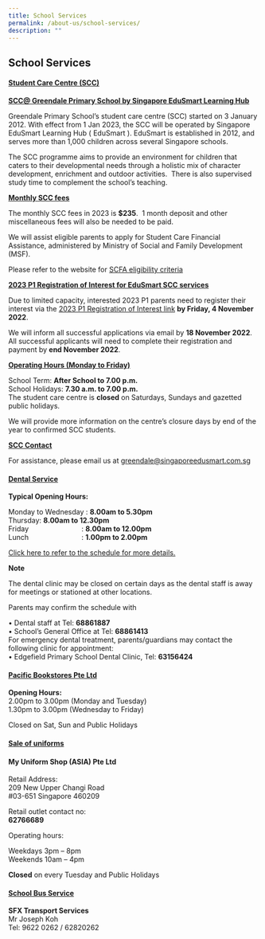 ```yaml
---
title: School Services
permalink: /about-us/school-services/
description: ""
---
```

## **School Services**

#### **<u>Student Care Centre (SCC)</u>**

 
**<u>SCC@ Greendale Primary School by Singapore EduSmart Learning Hub</u>**

Greendale Primary School’s student care centre (SCC) started on 3 January 2012. With effect from 1 Jan 2023, the SCC will be operated by Singapore EduSmart Learning Hub ( EduSmart ). EduSmart is established in 2012, and serves more than 1,000 children across several Singapore schools.  

  

The SCC programme aims to provide an environment for children that caters to their developmental needs through a holistic mix of character development, enrichment and outdoor activities.  There is also supervised study time to complement the school’s teaching.

  

**<u>Monthly SCC fees</u>**

The monthly SCC fees in 2023 is **$235**.  1 month deposit and other miscellaneous fees will also be needed to be paid.   

  

We will assist eligible parents to apply for Student Care Financial Assistance, administered by Ministry of Social and Family Development (MSF).  

  

Please refer to the website for [SCFA eligibility criteria](https://www.msf.gov.sg/Comcare/Pages/ComCare-Student-Care-Subsidies.aspx) 

  

**<u>2023 P1 Registration of Interest for EduSmart SCC services</u>**  

  

Due to limited capacity, interested 2023 P1 parents need to register their interest via the [2023 P1 Registration of Interest link](https://zfrmz.com/mQuMnl2rDhgfLWSqCDFK) **by Friday, 4 November 2022**.

  

We will inform all successful applications via email by **18 November 2022**.  All successful applicants will need to complete their registration and payment by **end November 2022**.

  

**<u>Operating Hours (Monday to Friday)</u>**  

  

School Term: **After School to 7.00 p.m.**<br>
School Holidays: **7.30 a.m. to 7.00 p.m.**<br>
The student care centre is **closed** on Saturdays, Sundays and gazetted public holidays.

  

We will provide more information on the centre’s closure days by end of the year to confirmed SCC students.

  

**<u>SCC Contact</u>**  

  

For assistance, please email us at [greendale@singaporeedusmart.com.sg](mailto:greendale@singaporeedusmart.com.sg)  

  

#### **<u>Dental Service</u>**

  

**Typical Opening Hours:**  

  

Monday to Wednesday : **8.00am to 5.30pm**<br>
Thursday: **8.00am to 12.30pm**<br>
Friday                           : **8.00am to 12.00pm**<br>[](/files/GDPS%20DENTAL%20SCHEDULE%20SEP%202022.pdf)
Lunch                           : **1.00pm to 2.00pm**

  

[Click here to refer to the schedule for more details.](/files/GDPS%20DENTAL%20SCHEDULE%20SEP%202022.pdf)

  

**Note**

The dental clinic may be closed on certain days as the dental staff is away for meetings or stationed at other locations.

  


Parents may confirm the schedule with

• Dental staff at Tel: **68861887** <br>
• School’s General Office at Tel: **68861413**<br>
 For emergency dental treatment, parents/guardians may contact the following clinic for appointment:<br>
• Edgefield Primary School Dental Clinic, Tel: **63156424**

  

#### **<u>Pacific Bookstores Pte Ltd</u>**  

  

**Opening Hours:**<br>
2.00pm to 3.00pm (Monday and Tuesday)<br>
1.30pm to 3.00pm (Wednesday to Friday)

  

Closed on Sat, Sun and Public Holidays

  

  

#### **<u>Sale of uniforms</u>**  

  

#### **My Uniform Shop (ASIA) Pte Ltd**

  

Retail Address:<br>
209 New Upper Changi Road<br>
#03-651 Singapore 460209

  

Retail outlet contact no:<br>
**62766689**

  

Operating hours:<br>

Weekdays 3pm – 8pm<br>
Weekends 10am – 4pm

  

**Closed** on every Tuesday and Public Holidays

  

#### **<u>School Bus Service</u>**

**SFX Transport Services**<br>
Mr Joseph Koh<br>
Tel: 9622 0262 / 62820262